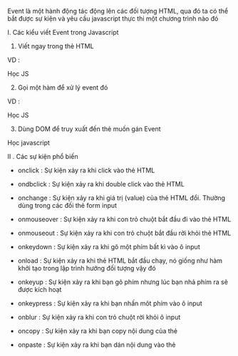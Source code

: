 Event  là một hành động tác động lên các đối tượng HTML, qua đó ta có thể bắt được sự kiện và yêu cầu javascript thực thi một chương trình nào đó

I. Các kiểu viết Event trong Javascript

1. Viết ngay trong thẻ HTML 

VD : 

<div id="series" onclick="alert('Bạn vừa click')">Học JS</div>


2.  Gọi một hàm để xử lý event đó

VD : 
 <div id="series" onclick="show()">Học JS</div>
    <script type="text/javascript">
        function show(){
            alert('Bạn vừa click vào')
        }
    </script>


3. Dùng DOM để truy xuất đến thẻ muốn gán Event

 <div id="jav" >Học javascript</div>

   <script type="text/javascript">
        //chọn thẻ có id = jav
        var element = document.getElementById('jav');
        //Thêm sự kiện
        element.onclick = function (){
            alert('Bạn vừa click vào');
        }
    </script>

II . Các sự kiện phổ biến

+ onclick	      :         Sự kiện xảy ra khi click vào thẻ HTML

+ ondbclick       :   	Sự kiện xảy ra khi double click vào thẻ HTML

+ onchange	     :    Sự kiện xảy ra khi giá trị (value) của thẻ HTML đổi. Thường dùng trong các đối thẻ form input

+ onmouseover	:   Sự kiện xảy ra khi con trỏ chuột bắt đầu đi vào thẻ HTML

+ onmouseout	  :   Sự kiện xảy ra khi con trỏ chuột bắt đầu rời khỏi thẻ HTML

+ onkeydown	    :    Sự kiện xảy ra khi gõ một phím bất kì vào ô input

+ onload	       :       Sự kiện xảy ra khi thẻ HTML bắt đầu chạy, nó giống như hàm khởi tạo trong lập trình hướng đối tượng vậy đó

+ onkeyup	:         Sự kiện xảy ra khi bạn gõ phím nhưng lúc bạn nhả phím ra sẽ được kích hoạt

+ onkeypress	:     Sự kiện xảy ra khi bạn nhấn môt phím vào ô input

+ onblur	:          Sự kiện xảy ra khi con trỏ chuột rời khỏi ô input

+ oncopy	:        Sự kiện xảy ra khi bạn copy nội dung của thẻ

+ onpaste	:            Sự kiện xảy ra khi bạn dán nội dung vào thẻ


